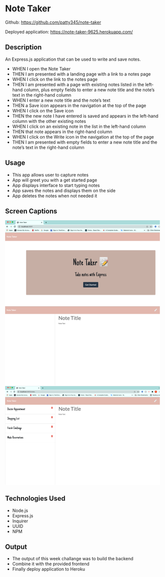 # Note Taker

Github: https://github.com/patty345/note-taker

Deployed application: https://note-taker-9625.herokuapp.com/

## Description

An Express.js application that can be used to write and save notes.

- WHEN I open the Note Taker
- THEN I am presented with a landing page with a link to a notes page
- WHEN I click on the link to the notes page
- THEN I am presented with a page with existing notes listed in the left-hand column, plus empty fields to enter a new note title and the note’s text in the right-hand column
- WHEN I enter a new note title and the note’s text
- THEN a Save icon appears in the navigation at the top of the page
- WHEN I click on the Save icon
- THEN the new note I have entered is saved and appears in the left-hand column with the other existing notes
- WHEN I click on an existing note in the list in the left-hand column
- THEN that note appears in the right-hand column
- WHEN I click on the Write icon in the navigation at the top of the page
- THEN I am presented with empty fields to enter a new note title and the note’s text in the right-hand column

## Usage
- This app allows user to capture notes
- App will greet you with a get started page
- App displays interface to start typing notes
- App saves the notes and displays them on the side 
- App deletes the notes when not needed it

## Screen Captions

![Landing Page](/public/assets/images/LandingPage.png)
![Notes Page](/public/assets/images/NotesPage.png)
![Taking Notes](/public/assets/images/NotesTaker.png)

## Technologies Used

- Node.js
- Express.js
- Inquirer
- UUID
- NPM

## Output

- The output of this week challange was to build the backend 
- Combine it with the provided frontend
- Finally deploy application to Heroku